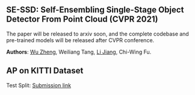 ## SE-SSD: Self-Ensembling Single-Stage Object Detector From Point Cloud (CVPR 2021)

The paper will be released to arxiv soon, and the complete codebase and pre-trained models will be released after CVPR conference.

**Authors**: [Wu Zheng](https://github.com/Vegeta2020), Weiliang Tang, [Li Jiang](https://github.com/llijiang), Chi-Wing Fu.


## AP on KITTI Dataset

Test Split: [Submission link](http://www.cvlibs.net/datasets/kitti/eval_object_detail.php?&result=14e5c4daac79d3aef85a842f79538defb1b37ad1)